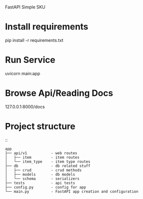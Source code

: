 FastAPI Simple SKU

# Install requirements
pip install -r requirements.txt


# Run Service
uvicorn main:app


# Browse Api/Reading Docs
127.0.0.1:8000/docs


# Project structure


::

	app
	├── api/v1           - web routes
	│	├── item         - item routes
	│	└── item_type    - item type routes
	├── db               - db related stuff
	│	├── crud         - crud methods
	│	├── models       - db models
	│	└── schema       - serializers 
	├── tests            - api tests 
	├── config.py        - config for app
	└── main.py          - FastAPI app creation and configuration  